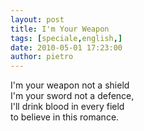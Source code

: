```yaml
---
layout: post
title: I'm Your Weapon
tags: [speciale,english,]
date: 2010-05-01 17:23:00
author: pietro
---
```

I'm your weapon not a shield<br/>I'm your sword not a defence,<br/>I'll drink blood in every field<br/>to believe in this romance.
